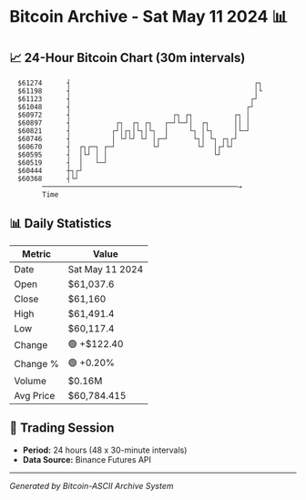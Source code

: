 # Bitcoin Archive - Sat May 11 2024 📊

## 📈 24-Hour Bitcoin Chart (30m intervals)

```
  $61274      ┤                                             ┌┐ 
  $61198      ┤                                             │└ 
  $61123      ┤                                            ┌┘  
  $61048      ┤                                           ┌┘   
  $60972      ┤                         ┌┐ ┌┐          ┌┐ │    
  $60897      ┤           ┌┐  ┌┐ ┌┐   ┌─┘└─┘│  ┌┐      ││ │    
  $60821      ┤          ┌┘│┌┐│└┐│└┐  │     └┐ │└┐     │└─┘    
  $60746      ┤          │ └┘└┘ └┘ │┌─┘      └┐│ └┐ ┌┐┌┘       
  $60670      ┤  ┌┐┌─┐ ┌─┘         └┘         └┘  │┌┘└┘        
  $60595      ┤  │└┘ │ │                          └┘           
  $60519      ┤  │   └─┘                                       
  $60444      ┼┐┌┘                                             
  $60368      ┤└┘                                              
        ────────────────────────────────────────────────→
        Time
```

## 📊 Daily Statistics

| Metric | Value |
|--------|-------|
| Date | Sat May 11 2024 |
| Open | $61,037.6 |
| Close | $61,160 |
| High | $61,491.4 |
| Low | $60,117.4 |
| Change | 🟢 +$122.40 |
| Change % | 🟢 +0.20% |
| Volume | $0.16M |
| Avg Price | $60,784.415 |

## 📅 Trading Session

- **Period:** 24 hours (48 x 30-minute intervals)
- **Data Source:** Binance Futures API

---
*Generated by Bitcoin-ASCII Archive System*
